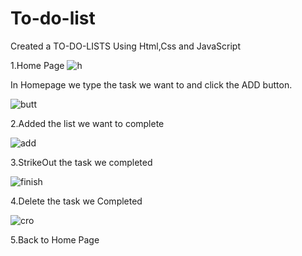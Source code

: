 # To-do-list
Created a TO-DO-LISTS Using Html,Css and JavaScript

1.Home Page
![h](https://github.com/maha-moni123/To-do-list/assets/135324405/0405e9c8-988f-465e-aa0e-46af5e3e1f4e)

In Homepage we type the task we want to and click the ADD button.

![butt](https://github.com/maha-moni123/To-do-list/assets/135324405/35400898-7162-4fc1-98a2-c35038f0d3dc)

2.Added the list we want to complete

![add](https://github.com/maha-moni123/To-do-list/assets/135324405/b7370dd0-5265-4bae-bec5-38f68e5b316d)

3.StrikeOut the task we completed

![finish](https://github.com/maha-moni123/To-do-list/assets/135324405/2a4cd70a-0f4e-4824-8c0d-747f4b131fd6)

4.Delete the task we Completed

![cro](https://github.com/maha-moni123/To-do-list/assets/135324405/3fc47f24-820d-4fa9-8d18-4d1d991eb57c)

5.Back to Home Page


